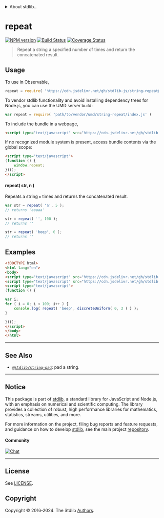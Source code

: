 <!--

@license Apache-2.0

Copyright (c) 2018 The Stdlib Authors.

Licensed under the Apache License, Version 2.0 (the "License");
you may not use this file except in compliance with the License.
You may obtain a copy of the License at

   http://www.apache.org/licenses/LICENSE-2.0

Unless required by applicable law or agreed to in writing, software
distributed under the License is distributed on an "AS IS" BASIS,
WITHOUT WARRANTIES OR CONDITIONS OF ANY KIND, either express or implied.
See the License for the specific language governing permissions and
limitations under the License.

-->


<details>
  <summary>
    About stdlib...
  </summary>
  <p>We believe in a future in which the web is a preferred environment for numerical computation. To help realize this future, we've built stdlib. stdlib is a standard library, with an emphasis on numerical and scientific computation, written in JavaScript (and C) for execution in browsers and in Node.js.</p>
  <p>The library is fully decomposable, being architected in such a way that you can swap out and mix and match APIs and functionality to cater to your exact preferences and use cases.</p>
  <p>When you use stdlib, you can be absolutely certain that you are using the most thorough, rigorous, well-written, studied, documented, tested, measured, and high-quality code out there.</p>
  <p>To join us in bringing numerical computing to the web, get started by checking us out on <a href="https://github.com/stdlib-js/stdlib">GitHub</a>, and please consider <a href="https://opencollective.com/stdlib">financially supporting stdlib</a>. We greatly appreciate your continued support!</p>
</details>

# repeat

[![NPM version][npm-image]][npm-url] [![Build Status][test-image]][test-url] [![Coverage Status][coverage-image]][coverage-url] <!-- [![dependencies][dependencies-image]][dependencies-url] -->

> Repeat a string a specified number of times and return the concatenated result.



<section class="usage">

## Usage

To use in Observable,

```javascript
repeat = require( 'https://cdn.jsdelivr.net/gh/stdlib-js/string-repeat@v0.2.2-umd/browser.js' )
```

To vendor stdlib functionality and avoid installing dependency trees for Node.js, you can use the UMD server build:

```javascript
var repeat = require( 'path/to/vendor/umd/string-repeat/index.js' )
```

To include the bundle in a webpage,

```html
<script type="text/javascript" src="https://cdn.jsdelivr.net/gh/stdlib-js/string-repeat@v0.2.2-umd/browser.js"></script>
```

If no recognized module system is present, access bundle contents via the global scope:

```html
<script type="text/javascript">
(function () {
    window.repeat;
})();
</script>
```

#### repeat( str, n )

Repeats a string `n` times and returns the concatenated result.

```javascript
var str = repeat( 'a', 5 );
// returns 'aaaaa'

str = repeat( '', 100 );
// returns ''

str = repeat( 'beep', 0 );
// returns ''
```

</section>

<!-- /.usage -->

<section class="examples">

## Examples

<!-- eslint no-undef: "error" -->

```html
<!DOCTYPE html>
<html lang="en">
<body>
<script type="text/javascript" src="https://cdn.jsdelivr.net/gh/stdlib-js/random-base-discrete-uniform@umd/browser.js"></script>
<script type="text/javascript" src="https://cdn.jsdelivr.net/gh/stdlib-js/string-repeat@v0.2.2-umd/browser.js"></script>
<script type="text/javascript">
(function () {

var i;
for ( i = 0; i < 100; i++ ) {
    console.log( repeat( 'beep', discreteUniform( 0, 3 ) ) );
}

})();
</script>
</body>
</html>
```

</section>

<!-- /.examples -->



<!-- Section for related `stdlib` packages. Do not manually edit this section, as it is automatically populated. -->

<section class="related">

* * *

## See Also

-   <span class="package-name">[`@stdlib/string-pad`][@stdlib/string/pad]</span><span class="delimiter">: </span><span class="description">pad a string.</span>

</section>

<!-- /.related -->

<!-- Section for all links. Make sure to keep an empty line after the `section` element and another before the `/section` close. -->


<section class="main-repo" >

* * *

## Notice

This package is part of [stdlib][stdlib], a standard library for JavaScript and Node.js, with an emphasis on numerical and scientific computing. The library provides a collection of robust, high performance libraries for mathematics, statistics, streams, utilities, and more.

For more information on the project, filing bug reports and feature requests, and guidance on how to develop [stdlib][stdlib], see the main project [repository][stdlib].

#### Community

[![Chat][chat-image]][chat-url]

---

## License

See [LICENSE][stdlib-license].


## Copyright

Copyright &copy; 2016-2024. The Stdlib [Authors][stdlib-authors].

</section>

<!-- /.stdlib -->

<!-- Section for all links. Make sure to keep an empty line after the `section` element and another before the `/section` close. -->

<section class="links">

[npm-image]: http://img.shields.io/npm/v/@stdlib/string-repeat.svg
[npm-url]: https://npmjs.org/package/@stdlib/string-repeat

[test-image]: https://github.com/stdlib-js/string-repeat/actions/workflows/test.yml/badge.svg?branch=v0.2.2
[test-url]: https://github.com/stdlib-js/string-repeat/actions/workflows/test.yml?query=branch:v0.2.2

[coverage-image]: https://img.shields.io/codecov/c/github/stdlib-js/string-repeat/main.svg
[coverage-url]: https://codecov.io/github/stdlib-js/string-repeat?branch=main

<!--

[dependencies-image]: https://img.shields.io/david/stdlib-js/string-repeat.svg
[dependencies-url]: https://david-dm.org/stdlib-js/string-repeat/main

-->

[chat-image]: https://img.shields.io/gitter/room/stdlib-js/stdlib.svg
[chat-url]: https://app.gitter.im/#/room/#stdlib-js_stdlib:gitter.im

[stdlib]: https://github.com/stdlib-js/stdlib

[stdlib-authors]: https://github.com/stdlib-js/stdlib/graphs/contributors

[cli-section]: https://github.com/stdlib-js/string-repeat#cli
[cli-url]: https://github.com/stdlib-js/string-repeat/tree/cli
[@stdlib/string-repeat]: https://github.com/stdlib-js/string-repeat/tree/main

[umd]: https://github.com/umdjs/umd
[es-module]: https://developer.mozilla.org/en-US/docs/Web/JavaScript/Guide/Modules

[deno-url]: https://github.com/stdlib-js/string-repeat/tree/deno
[deno-readme]: https://github.com/stdlib-js/string-repeat/blob/deno/README.md
[umd-url]: https://github.com/stdlib-js/string-repeat/tree/umd
[umd-readme]: https://github.com/stdlib-js/string-repeat/blob/umd/README.md
[esm-url]: https://github.com/stdlib-js/string-repeat/tree/esm
[esm-readme]: https://github.com/stdlib-js/string-repeat/blob/esm/README.md
[branches-url]: https://github.com/stdlib-js/string-repeat/blob/main/branches.md

[stdlib-license]: https://raw.githubusercontent.com/stdlib-js/string-repeat/main/LICENSE

[standard-streams]: https://en.wikipedia.org/wiki/Standard_streams

[mdn-regexp]: https://developer.mozilla.org/en-US/docs/Web/JavaScript/Guide/Regular_Expressions

<!-- <related-links> -->

[@stdlib/string/pad]: https://github.com/stdlib-js/string-pad/tree/umd

<!-- </related-links> -->

</section>

<!-- /.links -->
